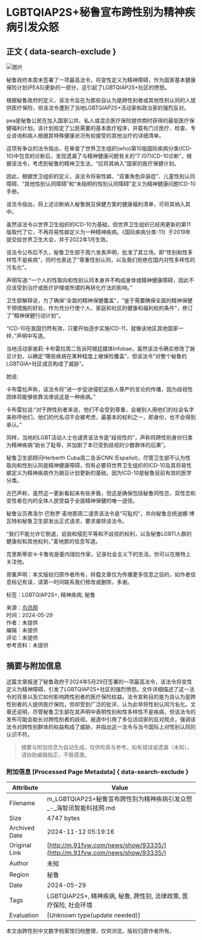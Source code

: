 # LGBTQIAP2S+秘鲁宣布跨性别为精神疾病引发众怒

## 正文 { data-search-exclude }


![图片](http://www.91fvw.com/file/upload/202405/29/180602411.jpg)

秘鲁政府本周末签署了一项最高法令，将变性定义为精神障碍，作为国家基本健康保险计划(PEAS)更新的一部分，这引起了LGBTQIAP2S+社区的愤怒。

根据秘鲁政府的定义，该法令旨在为那些自认为是跨性别者或其他性别认同的人提供医疗保险，但该法令遭到了当地LGBTQIAP2S+活动家和政治家的强烈反对。

pea是秘鲁公民在加入国家公共、私人或混合医疗保险提供商时获得的最低医疗保健福利计划。该计划规定了公民需要的基本医疗程序，并载有门诊医疗、检查、专业咨询和病人根据其特殊健康状况有权接受的其他治疗的详细清单。

这项有争议的法令指出，在审查了世界卫生组织(who)第10版国际疾病分类(ICD-10)中包含的诊断后，发现遗漏了与精神健康问题有关的“7 (07)ICD-10诊断”，根据该法令，考虑到秘鲁的精神卫生法，“应将其纳入”国家的医疗保健计划。

因此，根据世卫组织的定义，该法令将易性癖、“双重角色异装症”、儿童性别认同障碍、“其他性别认同障碍”和“未指明的性别认同障碍”定义为精神健康问题ICD-10手册。

该法令指出，将上述诊断纳入秘鲁豌豆保健方案的健康福利清单，可将其纳入其中。

虽然该法令以世界卫生组织的ICD-10为基础，但世界卫生组织已经用更新的第11版取代了它，不再将易性癖定义为一种精神疾病。《国际疾病分类-11》于2019年提交给世界卫生大会，并于2022年1月生效。

该法令公布后不久，秘鲁卫生部于周六发表声明，批准了其立场，即“性别和性多样性不是疾病”，同时也表达了“尊重性别认同，以及我们拒绝在国内对性多样性的污名化”。

声明写道:“一个人的性取向和性别认同本身并不构成身体或精神健康障碍，因此不应该受到治疗或医疗护理或所谓的再转化疗法的影响。”

卫生部解释说，为了确保"全面的精神保健覆盖"，"鉴于需要确保全面的精神保健干预措施的好处，作为充分行使个人、家庭和社区的健康和福利权的条件"，修订了"精神保健行动计划"。

“ICD-10在我国仍然有效，只要开始逐步实施ICD-11，就像该地区其他国家一样，”声明中写道。

当地活动家谢莉·卡布雷拉周二告诉阿根廷媒体Infobae，虽然该法令确实修改了豌豆计划，以确定“哪些疾病在某种程度上被保险覆盖”，但该法令“对整个秘鲁的LGBTQIA+社区成员构成了威胁”。

她说:

卡布雷拉声称，该法令将“进一步促进侵犯这些人尊严的言论的传播，因为歧视性团体将能够依靠法律说这是一种疾病。”

卡布雷拉说:“对于跨性别者来说，他们不会受到尊重，会被别人用他们的社会名字来称呼他们，他们的代名词不会被考虑，最基本的权利之一，即身份，也不会得到承认。”

同样，当地的LGBT活动人士也谴责该法令是“歧视性的”，声称将跨性别身份归类为精神疾病“助长了耻辱，并加剧了本已受到歧视的少数群体的后果”。

秘鲁卫生部顾问Herberth Cuba周二告诉CNN (Español)，尽管卫生部不认为性取向和性别认同是精神健康障碍，但有必要将世界卫生组织的ICD-10及其将易性癖定义为精神疾病作为豌豆计划更新的基础，因为ICD-10是秘鲁目前有效的医学分类。

古巴声称，虽然这一更新看起来有些矛盾，但这是确保包括秘鲁同性恋、双性恋和变性者在内的全体人民受益于全面精神保健的唯一途径。

秘鲁议员弗洛尔·巴勃罗·麦地那周二谴责该法令是“可耻的”，并向秘鲁总统迪娜·博瓦特和秘鲁卫生部发出正式请求，要求废除该法令。

“我们不能允许它倒退，诋毁和侵犯平等和不歧视的权利，以及秘鲁LGBTI人群的健康权和其他权利，”麦地那的信息写道。

克里斯蒂安·k·卡鲁佐是委内瑞拉作家，记录社会主义下的生活。你可以在推特上关注他。

郑重声明：本文版权归原作者所有，转载文章仅为传播更多信息之目的，如作者信息标记有误，请第一时间联系我们修改或删除，多谢。

标签：LGBTQIAP2S+, 精神疾病, 秘鲁 

来源：[鸟讯网](http://www.91fvw.com/news/)  
时间：2024-05-29  
作者：未提供  
编辑：未提供  
评论：未提供  
参考资料：未提供

## 摘要与附加信息

<!-- tcd_abstract -->
这篇文章报道了秘鲁政府于2024年5月29日签署的一项最高法令，该法令将变性定义为精神障碍，引发了LGBTQIAP2S+社区的强烈愤怒。文件详细描述了这一法令的背景以及它如何影响跨性别者的医疗保险权益。法令宣称目的是为自认为是跨性别者的人提供医疗保险，但却受到广泛的批评，认为此举将性别认同污名化。文章还说明，尽管秘鲁卫生部在其声明中表明性别和性多样性不是疾病，但该法令的发布可能会助长对跨性别者的歧视。报道中引用了多位活动家的反对观点，强调该法令对跨性别群体的权益构成了威胁，并指出这一法令与当今国际上对性别认同的认识不符。
<!-- tcd_abstract_end -->

> 摘要与附加信息为自动生成，仅供检索与参考。如有错误或遗漏（未知），请协助编辑指正，不胜感激。

### 附加信息 [Processed Page Metadata] { data-search-exclude }

| Attribute       | Value                                  |
|-----------------|----------------------------------------|
| Filename        | m_LGBTQIAP2S+秘鲁宣布跨性别为精神疾病引发众怒_-_海智讯智能科技网.md                             |
| Size            | 4747 bytes                           |
| Archived Date   | 2024-11-12 05:19:16                             |
| Original Link   | [http://m.91fvw.com/news/show/93335/](http://m.91fvw.com/news/show/93335/)                       |
| Author          | 未知                               |
| Region          | 秘鲁                               |
| Date            | 2024-05-29                                 |
| Tags            | LGBTQIAP2S+, 精神疾病, 秘鲁, 跨性别, 法律政策, 医疗保险, 社会环境                                 |
| Evaluation            | [Unknown type(update needed)]                                 |
<!-- tcd_table_end -->

本文由跨性别中文数字档案馆归档整理，仅供浏览。版权归原作者所有。
